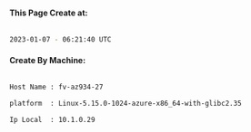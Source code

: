 
   
#### This Page Create at:

```bash

2023-01-07 - 06:21:40 UTC

```

#### Create By Machine:

```bash

Host Name : fv-az934-27

platform  : Linux-5.15.0-1024-azure-x86_64-with-glibc2.35

Ip Local  : 10.1.0.29

```

